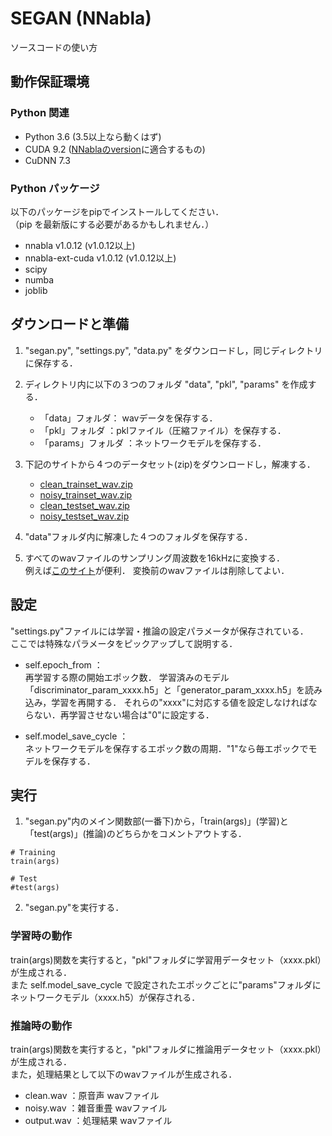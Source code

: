 # SEGAN (NNabla)

ソースコードの使い方

##  動作保証環境

### Python 関連

  - Python 3.6 (3.5以上なら動くはず)
  - CUDA 9.2 ([NNablaのversion](https://github.com/sony/nnabla/releases)に適合するもの)
  - CuDNN 7.3

### Python パッケージ

以下のパッケージをpipでインストールしてください．  
（pip を最新版にする必要があるかもしれません．）

  - nnabla v1.0.12  (v1.0.12以上)
  - nnabla-ext-cuda v1.0.12 (v1.0.12以上)
  - scipy 
  - numba
  - joblib


## ダウンロードと準備

   1.   "segan.py", "settings.py", "data.py" をダウンロードし，同じディレクトリに保存する．
   
   2.   ディレクトリ内に以下の３つのフォルダ "data", "pkl", "params" を作成する．
   
        - 「data」フォルダ： wavデータを保存する．
        - 「pkl」フォルダ  ：pklファイル（圧縮ファイル）を保存する．
        - 「params」フォルダ  ：ネットワークモデルを保存する．
   
   3.   下記のサイトから４つのデータセット(zip)をダウンロードし，解凍する．  
   
          - [clean_trainset_wav.zip](http://datashare.is.ed.ac.uk/bitstream/handle/10283/1942/clean_trainset_wav.zip)
          - [noisy_trainset_wav.zip](http://datashare.is.ed.ac.uk/bitstream/handle/10283/1942/noisy_trainset_wav.zip)
          - [clean_testset_wav.zip](http://datashare.is.ed.ac.uk/bitstream/handle/10283/1942/clean_testset_wav.zip)
          - [noisy_testset_wav.zip](http://datashare.is.ed.ac.uk/bitstream/handle/10283/1942/noisy_testset_wav.zip)

   4.  "data"フォルダ内に解凍した４つのフォルダを保存する．

   5. すべてのwavファイルのサンプリング周波数を16kHzに変換する．  
         例えば[このサイト](https://online-audio-converter.com/ja/)が便利．
         変換前のwavファイルは削除してよい．
    
## 設定

"settings.py"ファイルには学習・推論の設定パラメータが保存されている．  
ここでは特殊なパラメータをピックアップして説明する．

- self.epoch_from ：   
   再学習する際の開始エポック数．
   学習済みのモデル「discriminator_param_xxxx.h5」と「generator_param_xxxx.h5」を読み込み，学習を再開する．
   それらの"xxxx"に対応する値を設定しなければならない．再学習させない場合は"0"に設定する．

- self.model_save_cycle ：  
   ネットワークモデルを保存するエポック数の周期．"1"なら毎エポックでモデルを保存する．
   
   
##  実行

   1.   "segan.py"内のメイン関数部(一番下)から，「train(args)」(学習)と「test(args)」(推論)のどちらかをコメントアウトする．
   
```
# Training
train(args)

# Test
#test(args)
```

   2.  "segan.py"を実行する．
   
### 学習時の動作
   
train(args)関数を実行すると，"pkl"フォルダに学習用データセット（xxxx.pkl）が生成される．  
また self.model_save_cycle で設定されたエポックごとに"params"フォルダにネットワークモデル（xxxx.h5）が保存される．
   
### 推論時の動作

train(args)関数を実行すると，"pkl"フォルダに推論用データセット（xxxx.pkl）が生成される．    
また，処理結果として以下のwavファイルが生成される．
   
   - clean.wav ：原音声 wavファイル
   - noisy.wav ：雑音重畳 wavファイル
   - output.wav ：処理結果 wavファイル
   
